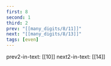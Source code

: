 ```yaml
---
first: 8
second: 1
third: 2
prev: "[[many_digits/8/11]]"
next: "[[many_digits/8/13]]"
tags: [even]
---
```

prev2-in-text: [[10]]
next2-in-text: [[14]]
